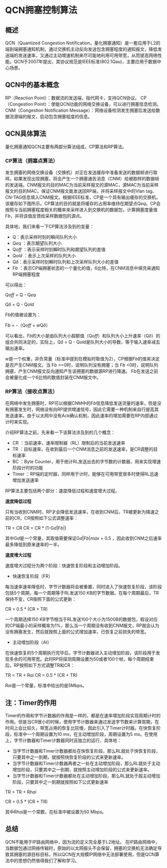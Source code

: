 # QCN拥塞控制算法

## 概述

QCN（Quantized Congestion Notification，量化拥塞通知）是一套应用于L2的端到端拥塞通知机制，通过交换机主动反向发送包含拥塞程度的通知报文，降低发送端的发送速率，又通过主动增速机制来尽可能地利用可用带宽，从而提高网络性能。QCN于2007年提出，其协议规范是IEEE标准(802.1Qau)，主要应用于数据中心场景。

## QCN中的基本概念

RP（Reaction Point）：数据流的发送端，指代网卡，支持QCN协议。
CP（Congestion Point）：使能QCN功能的网络交换设备，可以进行拥塞信息检测。
CNM（Congestion Notification Message）：网络设备检测发生拥塞后发送给数据流源端的报文，启动包含拥塞程度的信息。


## QCN具体算法

量化拥塞通知QCN主要有两部分算法组成，CP算法和RP算法。

### CP算法（拥塞点算法）

发生拥塞的网络交换设备（交换机）对正在发送缓存中准备发送的数据帧进行取样。如果发现出现拥塞，将会产生一个拥塞通告消息（CNM）给被取样的数据帧的发送端。CNM报文的目的MAC为当前采样报文的源MAC，源MAC为当前采样报文的目的MAC，保证CNM报文能发送回RP端，并将采样报文中的Vlan tag、CN-TAG信息填入CNM报文。根据IEEE标准，CP是一个具有输出缓存的交换机，该缓存如下图所示。CP算法的目的就是将缓存的占用率维持在期望点Q*eq*。CP会按照与当前拥塞程度相关的概率来采样进入到交换机的数据包，计算拥塞度量值F*b*，并将该值反馈给采样数据包的源点。

具体地，我们来看一下CP算法涉及到的变量：

* Q：表示采样时刻的瞬间队列大小
* Q*eq* ：表示期望队列大小
* Q*off* ：表示采样时刻瞬时队列和期望队列的差值
* Q*old* ：表示上次采样的队列大小
* Q*δ*：表示采样时刻瞬时队列和上次采样队列大小的差值
* F*b* ：表示CP端拥塞状态的一个量化的值，6比特，在CNM消息中填充来通知RP端拥塞程度

可以得出：

Q*off* = Q - Q*eq*

Q*δ* = Q - Q*old*

F*b*的值被设置为：

F*b* = -（Q*off* + *w*Q*δ*）

可以看出，F*b*的大小是由队列大小超额值（Q*off*）和队列大小上升速率（Q*δ*）的组合共同决定的，实际上，Q*δ* = Q - Q*old*是队列大小的导数，等于输入速率减去输出速率。

*w*是一个权重，非负常量（标准中提到在模拟时取值为2），CP根据F*b*的值来决定是否产生CNM报文。当 F*b* >=0时，说明队列没有拥塞；当 F*b* <0时，说明队列拥塞，产生CNM报文反向通知产生该拥塞的数据源RP进行降速。 F*b*在发送之前会被量化成一个6比特的数值封装在CNM报文中。


### RP算法（接收点算法）

在网络中发生拥塞时，RP可以根据CNM中的F*b*信息降低发送流量的速率，但是没有拥塞发生时，网络没有向RP提供增速信号，因此它需要一种机制来自行提高其发送速率。由于以太网中没有Ack确认机制，因此速率的增加需要在RP内部通过计时来实现。

介绍RP算法之前，先来看一下该算法涉及到的几个概念：

* CR ：当前速率，速率限制器（RL）限制后的当前发送速率
* TR ：目标速率，在收到最后一个CNM消息之前的发送速率，是CR调整的目标速率
* BC ：Byte Counter，用于统计RL发送出去的字节数的计数器，用来实现增速阶段计时的功能
* Timer ：RP端的定时器，同样用于计时，能够在可用带宽很多时使得RL迅速增加发送速率

RP算法主要包括两个部分：速度降低过程和速度增大过程。

**速度降低过程**

只有当收到CNM时，RP才会降低发送速率，在收到CNM后，TR被更新为降速之前的CR，CR按照如下公式调整速率：

TR = CR
CR = CR * (1-G*d*|F*b*|)

其中G*d*是一个常量，其取值需要保证G*d*|F*b*|*max* = 0.5 ，因此收到CNM之后速率最多降低到原来速率的一半。

**速度增大过程**

速度增大过程分为两个阶段：快速恢复阶段和主动增加阶段。

* 快速恢复阶段（FR）

每当速率速率降低时，字节计数器将会被重置，同时进入了快速恢复阶段，该阶段包括5个周期，每一个周期等于RL发送150 KB的字节数据。在每个周期最后，TR保持不变，CR按照下面的公式更新：

CR = 0.5 * (CR + TR)

一个周期选择150 KB字节相当于RL发送100个大小为1500B的数据包，假设对应的CP端最小的采样概率为1%，那么当一个周期没有收到CNM报文，RP就会认为没有拥塞发生，然后就按照上面的公式增加速率，已恢复之前损失的带宽。

* 主动增加阶段（AI）

在快速恢复的5个周期执行完毕后，字节计数器进入主动增加阶段，该阶段用于发现多余的可用带宽。此时RP将探测周期设置为50或者100个帧，每个周期结束后，RP按照如下方式调整TR和CR：

TR = TR + R*ai*
CR = 0.5 * (CR + TR)

R*ai*是一个常量，标准中给出的是5Mbps。

## 注：Timer的作用

Timer的作用和字节计数器的作用是一样的，都是在速率增加阶段实现周期计时的作用。但是当CR很小的时候，使用字节计数器来通过发送字节数来计算周期，在时间上会比较久，带宽占用的恢复比较慢，因此引入了Timer计时器。在快恢复阶段，标准中一个周期设置为10 ms，在主动增加阶段，周期设置为5 ms。在使用上，字节计数器和Timer计数器同时且独立的运行，具体地：

* 当字节计数器和Timer计数器都处在快恢复阶段，那么RL就处于快恢复阶段，只要其中之一到期，就按照快恢复阶段的公式来更新速率。
* 当字节计数器和Timer计数器两者之一处在主动增加阶段，那么RL就处于主动增加阶段，只要其中之一到期，就按照主动增加阶段的公式来更新速率。
* 当字节计数器和Timer计数器都处在主动增加阶段，那么RL就处于超主动增加阶段，只要其中之一到期就按照如下公式更新速率

TR = TR + R*hai*

CR = 0.5 * (CR + TR)

其中R*hai*是一个常数，在标准中被设置为50 Mbps。

## 总结

QCN不能用于IP路由网络中，因为流的定义完全基于L2地址。 在IP路由网络中，当数据包通过网络传输时，原始的以太网报头不会保留，拥塞的交换机无法确定导致其拥塞的源目标目标，所以QCN在大规模IP网络中无法部署使用，但是QCN算法中的思想仍然值得我们了解和学习。

